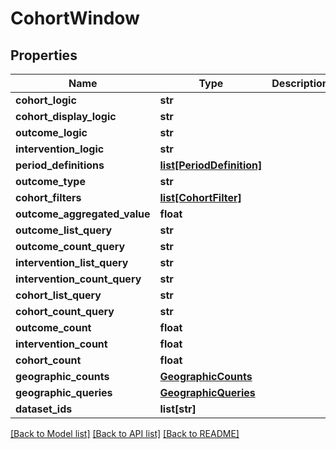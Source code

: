 # CohortWindow

## Properties
Name | Type | Description | Notes
------------ | ------------- | ------------- | -------------
**cohort_logic** | **str** |  | [optional] 
**cohort_display_logic** | **str** |  | [optional] 
**outcome_logic** | **str** |  | [optional] 
**intervention_logic** | **str** |  | [optional] 
**period_definitions** | [**list[PeriodDefinition]**](PeriodDefinition.md) |  | [optional] 
**outcome_type** | **str** |  | [optional] 
**cohort_filters** | [**list[CohortFilter]**](CohortFilter.md) |  | [optional] 
**outcome_aggregated_value** | **float** |  | [optional] 
**outcome_list_query** | **str** |  | [optional] 
**outcome_count_query** | **str** |  | [optional] 
**intervention_list_query** | **str** |  | [optional] 
**intervention_count_query** | **str** |  | [optional] 
**cohort_list_query** | **str** |  | [optional] 
**cohort_count_query** | **str** |  | [optional] 
**outcome_count** | **float** |  | [optional] 
**intervention_count** | **float** |  | [optional] 
**cohort_count** | **float** |  | [optional] 
**geographic_counts** | [**GeographicCounts**](GeographicCounts.md) |  | [optional] 
**geographic_queries** | [**GeographicQueries**](GeographicQueries.md) |  | [optional] 
**dataset_ids** | **list[str]** |  | [optional] 

[[Back to Model list]](../README.md#documentation-for-models) [[Back to API list]](../README.md#documentation-for-api-endpoints) [[Back to README]](../README.md)

